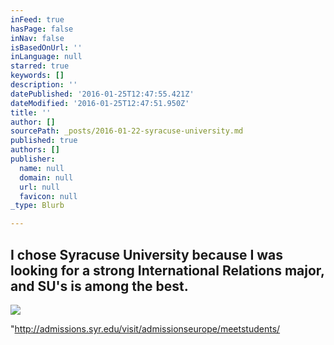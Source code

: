 ```yaml
---
inFeed: true
hasPage: false
inNav: false
isBasedOnUrl: ''
inLanguage: null
starred: true
keywords: []
description: ''
datePublished: '2016-01-25T12:47:55.421Z'
dateModified: '2016-01-25T12:47:51.950Z'
title: ''
author: []
sourcePath: _posts/2016-01-22-syracuse-university.md
published: true
authors: []
publisher:
  name: null
  domain: null
  url: null
  favicon: null
_type: Blurb

---
```

## I chose Syracuse University because I was looking for a strong International Relations major, and SU's is among the best.
![](https://s3-us-west-2.amazonaws.com/the-grid-img/p/5b2aec6b3d267c6eb4d71956b958dc74c694cd15.jpg)

"http://admissions.syr.edu/visit/admissionseurope/meetstudents/